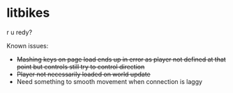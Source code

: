 # litbikes

r u redy?

Known issues:
- ~~Mashing keys on page load ends up in error as player not defined at that point but controls still try to control direction~~
- ~~Player not necessarily loaded on world update~~
- Need something to smooth movement when connection is laggy
